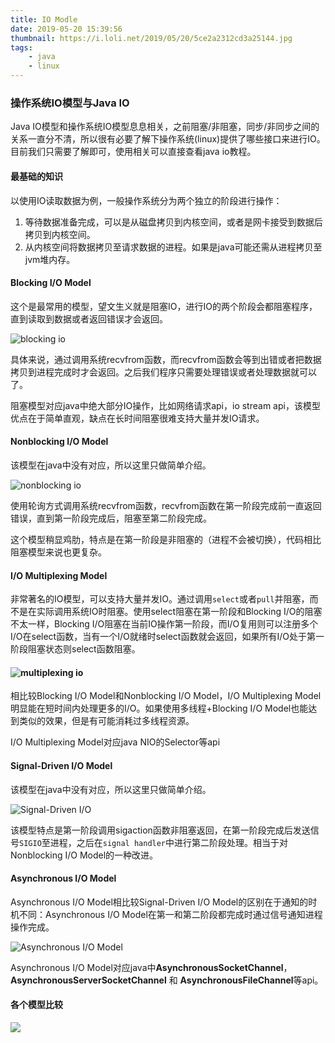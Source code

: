 ```yaml
---
title: IO Modle
date: 2019-05-20 15:39:56
thumbnail: https://i.loli.net/2019/05/20/5ce2a2312cd3a25144.jpg
tags:
    - java
    - linux
---
```

### 操作系统IO模型与Java IO

Java IO模型和操作系统IO模型息息相关，之前阻塞/非阻塞，同步/非同步之间的关系一直分不清，所以很有必要了解下操作系统(linux)提供了哪些接口来进行IO。目前我们只需要了解即可，使用相关可以直接查看java io教程。



#### 最基础的知识

以使用IO读取数据为例，一般操作系统分为两个独立的阶段进行操作：

1. 等待数据准备完成，可以是从磁盘拷贝到内核空间，或者是网卡接受到数据后拷贝到内核空间。
2. 从内核空间将数据拷贝至请求数据的进程。如果是java可能还需从进程拷贝至jvm堆内存。



#### Blocking I/O Model

这个是最常用的模型，望文生义就是阻塞IO，进行IO的两个阶段会都阻塞程序，直到读取到数据或者返回错误才会返回。

![blocking io](https://i.loli.net/2019/05/20/5ce23b22371a951913.png)

具体来说，通过调用系统recvfrom函数，而recvfrom函数会等到出错或者把数据拷贝到进程完成时才会返回。之后我们程序只需要处理错误或者处理数据就可以了。

阻塞模型对应java中绝大部分IO操作，比如网络请求api，io stream api，该模型优点在于简单直观，缺点在长时间阻塞很难支持大量并发IO请求。



#### Nonblocking I/O Model

该模型在java中没有对应，所以这里只做简单介绍。

![nonblocking io](https://i.loli.net/2019/05/20/5ce23ea09356737999.png)

使用轮询方式调用系统recvfrom函数，recvfrom函数在第一阶段完成前一直返回错误，直到第一阶段完成后，阻塞至第二阶段完成。

这个模型稍显鸡肋，特点是在第一阶段是非阻塞的（进程不会被切换），代码相比阻塞模型来说也更复杂。



#### I/O Multiplexing Model

非常著名的IO模型，可以支持大量并发IO。通过调用`select`或者`pull`并阻塞，而不是在实际调用系统IO时阻塞。使用select阻塞在第一阶段和Blocking I/O的阻塞不太一样，Blocking I/O阻塞在当前IO操作第一阶段，而I/O复用则可以注册多个I/O在select函数，当有一个I/O就绪时select函数就会返回，如果所有I/O处于第一阶段阻塞状态则select函数阻塞。

#### ![multiplexing io](https://i.loli.net/2019/05/20/5ce2479f396b673848.png)

相比较Blocking I/O Model和Nonblocking I/O Model，I/O Multiplexing Model明显能在短时间内处理更多的I/O。如果使用多线程+Blocking I/O Model也能达到类似的效果，但是有可能消耗过多线程资源。

I/O Multiplexing Model对应java NIO的Selector等api



#### Signal-Driven I/O Model

该模型在java中没有对应，所以这里只做简单介绍。

![Signal-Driven I/O](https://i.loli.net/2019/05/20/5ce24b4cbe2bc95227.png)

该模型特点是第一阶段调用sigaction函数非阻塞返回，在第一阶段完成后发送信号`SIGIO`至进程，之后在`signal handler`中进行第二阶段处理。相当于对Nonblocking I/O Model的一种改进。



#### Asynchronous I/O Model

Asynchronous I/O Model相比较Signal-Driven I/O Model的区别在于通知的时机不同：Asynchronous I/O Model在第一和第二阶段都完成时通过信号通知进程操作完成。

![Asynchronous I/O Model](https://i.loli.net/2019/05/20/5ce2562b51ccb91290.png)

Asynchronous I/O Model对应java中**AsynchronousSocketChannel**，**AsynchronousServerSocketChannel** 和 **AsynchronousFileChannel**等api。



#### 各个模型比较

![](https://i.loli.net/2019/05/20/5ce2570fe047836287.png)

[1]: https://notes.shichao.io/unp/ch6/	"Chapter 6. I/O Multiplexing: The select and poll Functions"


